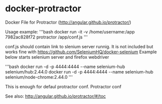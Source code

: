 docker-protractor
=================

Docker File for Protractor (http://angular.github.io/protractor/)

Usage example:
'''bash
 docker run -it -v /home/username:/app 7982ac828f72 protractor /app/conf.js
'''

conf.js should contain link to slenium server runnig.
It is not included but works fine with https://github.com/SeleniumHQ/docker-selenium
Example below starts selenium server and firefox webdriver

'''bash
docker run -d -p 4444:4444 --name selenium-hub selenium/hub:2.44.0
docker run -d -p 4444:4444 --name selenium-hub selenium/node-chrome:2.44.0
'''

This is enough for defaul protractor conf.
Protractor conf

See also: http://angular.github.io/protractor/#/toc
